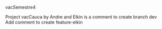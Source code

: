 vacSemestre4

Project vacCauca by Andre and Elkin
is a comment to create branch dev
Add comment to create feature-elkin